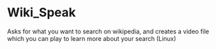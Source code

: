 # Wiki_Speak
Asks for what you want to search on wikipedia, and creates a video file which you can play to learn more about your search (Linux)
